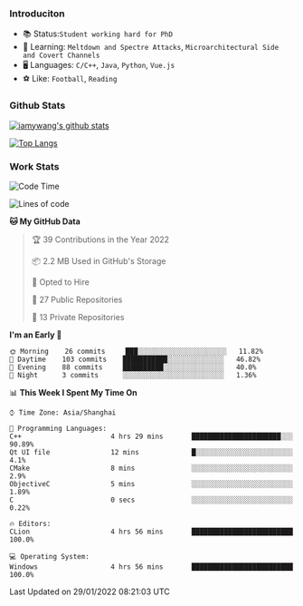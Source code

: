 ### Introduciton

- 📚 Status:`Student working hard for PhD`
- 🔎 Learning: `Meltdown and Spectre Attacks`, `Microarchitectural Side and Covert Channels`
- 🖥️ Languages: `C/C++`, `Java`, `Python`, `Vue.js`
- ⚽ Like: `Football`, `Reading`

### Github Stats

[![iamywang's github stats](https://github-readme-stats.vercel.app/api?username=iamywang&count_private=true&show_icons=true)]()

[![Top Langs](https://github-readme-stats.vercel.app/api/top-langs/?username=iamywang&layout=compact)]()

### Work Stats

<!--START_SECTION:waka-->
![Code Time](http://img.shields.io/badge/Code%20Time-87%20hrs%2010%20mins-blue)

![Lines of code](https://img.shields.io/badge/From%20Hello%20World%20I%27ve%20Written-538%20Thousand%20lines%20of%20code-blue)

**🐱 My GitHub Data** 

> 🏆 39 Contributions in the Year 2022
 > 
> 📦 2.2 MB Used in GitHub's Storage 
 > 
> 💼 Opted to Hire
 > 
> 📜 27 Public Repositories 
 > 
> 🔑 13 Private Repositories  
 > 
**I'm an Early 🐤** 

```text
🌞 Morning    26 commits     ███░░░░░░░░░░░░░░░░░░░░░░   11.82% 
🌆 Daytime    103 commits    ███████████░░░░░░░░░░░░░░   46.82% 
🌃 Evening    88 commits     ██████████░░░░░░░░░░░░░░░   40.0% 
🌙 Night      3 commits      ░░░░░░░░░░░░░░░░░░░░░░░░░   1.36%

```


📊 **This Week I Spent My Time On** 

```text
⌚︎ Time Zone: Asia/Shanghai

💬 Programming Languages: 
C++                      4 hrs 29 mins       ██████████████████████░░░   90.89% 
Qt UI file               12 mins             █░░░░░░░░░░░░░░░░░░░░░░░░   4.1% 
CMake                    8 mins              ░░░░░░░░░░░░░░░░░░░░░░░░░   2.9% 
ObjectiveC               5 mins              ░░░░░░░░░░░░░░░░░░░░░░░░░   1.89% 
C                        0 secs              ░░░░░░░░░░░░░░░░░░░░░░░░░   0.22%

🔥 Editors: 
CLion                    4 hrs 56 mins       █████████████████████████   100.0%

💻 Operating System: 
Windows                  4 hrs 56 mins       █████████████████████████   100.0%

```


 Last Updated on 29/01/2022 08:21:03 UTC
<!--END_SECTION:waka-->
